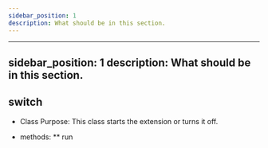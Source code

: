 ```yaml
---
sidebar_position: 1
description: What should be in this section.
---
```


---
sidebar_position: 1
description: What should be in this section.
---

## switch
* Class Purpose: This class starts the extension or turns it off.

* methods:
    ** run
